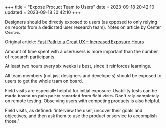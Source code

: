 +++
title = "Expose Product Team to Users"
date = 2023-09-18 20:42:10
updated = 2023-09-18 20:42:10
+++

Designers should be directly exposed to users
(as opposed to only relying on reports
from a dedicated user research team).
Notes on article by Center Centre.

Original article:
[Fast Path to a Great UX – Increased Exposure Hours](https://articles.centercentre.com/user_exposure_hours)

Amount of time spent with a user/users
is more important than the number of research participants.

At least two hours every six weeks is best,
since it reinforces learnings.

All team members (not just designers and developers)
should be exposed to users to get the whole team on board.

Field visits are especially helpful for initial exposure.
Usability tests can be made based on pain points recorded from field visits.
Don't rely completely on remote testing.
Observing users with competing products is also helpful.

Field visits, as defined:
"interview the user, uncover their goals and objectives,
and then ask them to use the product or service to accomplish those."
